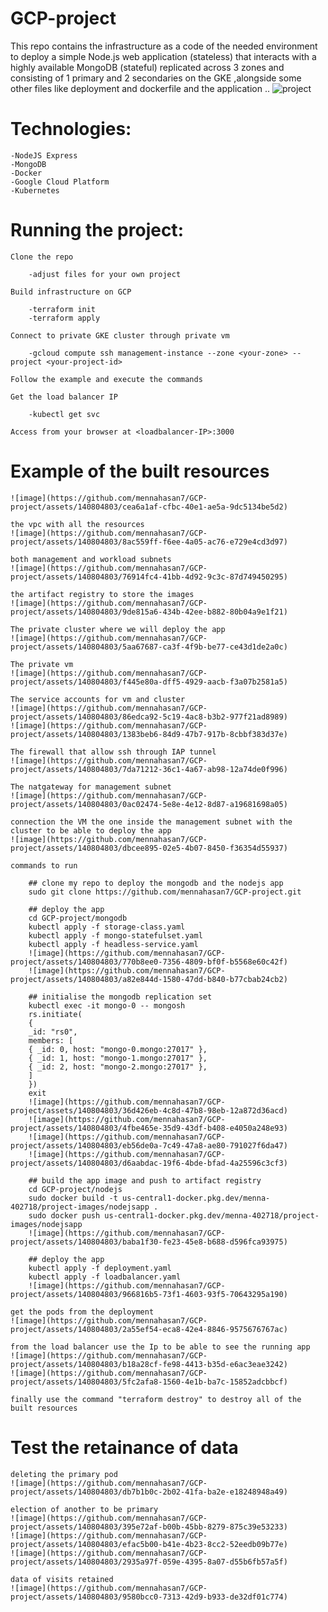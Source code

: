 # GCP-project
This repo contains the infrastructure as a code of the needed environment to  deploy a simple Node.js web application (stateless) that interacts with a highly available MongoDB (stateful) replicated across 3 zones and consisting of 1 primary and 2 secondaries on the GKE ,alongside some other files like deployment and dockerfile and the application ..
![project](https://github.com/mennahasan7/GCP-project/assets/140804803/b40a030a-aacb-45b3-b72a-a4f036de0233)

# Technologies:

    -NodeJS Express
    -MongoDB
    -Docker
    -Google Cloud Platform
    -Kubernetes

# Running the project:

    Clone the repo

        -adjust files for your own project
   
    Build infrastructure on GCP

        -terraform init
        -terraform apply

    Connect to private GKE cluster through private vm    

        -gcloud compute ssh management-instance --zone <your-zone> --project <your-project-id>

    Follow the example and execute the commands   
        
    Get the load balancer IP    

        -kubectl get svc

    Access from your browser at <loadbalancer-IP>:3000    

# Example of the built resources    
    ![image](https://github.com/mennahasan7/GCP-project/assets/140804803/cea6a1af-cfbc-40e1-ae5a-9dc5134be5d2)

    the vpc with all the resources
    ![image](https://github.com/mennahasan7/GCP-project/assets/140804803/8ac559ff-f6ee-4a05-ac76-e729e4cd3d97)

    both management and workload subnets
    ![image](https://github.com/mennahasan7/GCP-project/assets/140804803/76914fc4-41bb-4d92-9c3c-87d749450295)

    the artifact registry to store the images
    ![image](https://github.com/mennahasan7/GCP-project/assets/140804803/9de815a6-434b-42ee-b882-80b04a9e1f21)

    The private cluster where we will deploy the app
    ![image](https://github.com/mennahasan7/GCP-project/assets/140804803/5aa67687-ca3f-4f9b-be77-ce43d1de2a0c)

    The private vm 
    ![image](https://github.com/mennahasan7/GCP-project/assets/140804803/f445e80a-dff5-4929-aacb-f3a07b2581a5)

    The service accounts for vm and cluster
    ![image](https://github.com/mennahasan7/GCP-project/assets/140804803/86edca92-5c19-4ac8-b3b2-977f21ad8989)
    ![image](https://github.com/mennahasan7/GCP-project/assets/140804803/1383beb6-84d9-47b7-917b-8cbbf383d37e)

    The firewall that allow ssh through IAP tunnel
    ![image](https://github.com/mennahasan7/GCP-project/assets/140804803/7da71212-36c1-4a67-ab98-12a74de0f996)

    The natgateway for management subnet
    ![image](https://github.com/mennahasan7/GCP-project/assets/140804803/0ac02474-5e8e-4e12-8d87-a19681698a05)

    connection the VM the one inside the management subnet with the cluster to be able to deploy the app 
    ![image](https://github.com/mennahasan7/GCP-project/assets/140804803/dbcee895-02e5-4b07-8450-f36354d55937)

    commands to run
    
        ## clone my repo to deploy the mongodb and the nodejs app 
        sudo git clone https://github.com/mennahasan7/GCP-project.git
        
        ## deploy the app
        cd GCP-project/mongodb
        kubectl apply -f storage-class.yaml
        kubectl apply -f mongo-statefulset.yaml
        kubectl apply -f headless-service.yaml
        ![image](https://github.com/mennahasan7/GCP-project/assets/140804803/770b8ee0-7356-4809-bf0f-b5568e60c42f)
        ![image](https://github.com/mennahasan7/GCP-project/assets/140804803/a82e844d-1580-47dd-b840-b77cbab24cb2)

        ## initialise the mongodb replication set
        kubectl exec -it mongo-0 -- mongosh
        rs.initiate(
        {
        _id: "rs0",
        members: [
        { _id: 0, host: "mongo-0.mongo:27017" },
        { _id: 1, host: "mongo-1.mongo:27017" },
        { _id: 2, host: "mongo-2.mongo:27017" },
        ]
        })
        exit
        ![image](https://github.com/mennahasan7/GCP-project/assets/140804803/36d426eb-4c8d-47b8-98eb-12a872d36acd)
        ![image](https://github.com/mennahasan7/GCP-project/assets/140804803/4fbe465e-35d9-43df-b408-e4050a248e93)
        ![image](https://github.com/mennahasan7/GCP-project/assets/140804803/eb56de0a-7c49-47a8-ae80-791027f6da47)
        ![image](https://github.com/mennahasan7/GCP-project/assets/140804803/d6aabdac-19f6-4bde-bfad-4a25596c3cf3)

        ## build the app image and push to artifact registry
        cd GCP-project/nodejs
        sudo docker build -t us-central1-docker.pkg.dev/menna-402718/project-images/nodejsapp .
        sudo docker push us-central1-docker.pkg.dev/menna-402718/project-images/nodejsapp
        ![image](https://github.com/mennahasan7/GCP-project/assets/140804803/baba1f30-fe23-45e8-b688-d596fca93975)

        ## deploy the app
        kubectl apply -f deployment.yaml
        kubectl apply -f loadbalancer.yaml
        ![image](https://github.com/mennahasan7/GCP-project/assets/140804803/966816b5-73f1-4603-93f5-70643295a190)

    get the pods from the deployment
    ![image](https://github.com/mennahasan7/GCP-project/assets/140804803/2a55ef54-eca8-42e4-8846-9575676767ac)

    from the load balancer use the Ip to be able to see the running app
    ![image](https://github.com/mennahasan7/GCP-project/assets/140804803/b18a28cf-fe98-4413-b35d-e6ac3eae3242)
    ![image](https://github.com/mennahasan7/GCP-project/assets/140804803/5fc2afa8-1560-4e1b-ba7c-15852adcbbcf)

    finally use the command "terraform destroy" to destroy all of the built resources

# Test the retainance of data
    
    deleting the primary pod 
    ![image](https://github.com/mennahasan7/GCP-project/assets/140804803/db7b1b0c-2b02-41fa-ba2e-e18248948a49)

    election of another to be primary
    ![image](https://github.com/mennahasan7/GCP-project/assets/140804803/395e72af-b00b-45bb-8279-875c39e53233)
    ![image](https://github.com/mennahasan7/GCP-project/assets/140804803/efac5b00-b41e-4b23-8cc2-52eedb09b77e)
    ![image](https://github.com/mennahasan7/GCP-project/assets/140804803/2935a97f-059e-4395-8a07-d55b6fb57a5f)

    data of visits retained 
    ![image](https://github.com/mennahasan7/GCP-project/assets/140804803/9580bcc0-7313-42d9-b933-de32df01c774)
